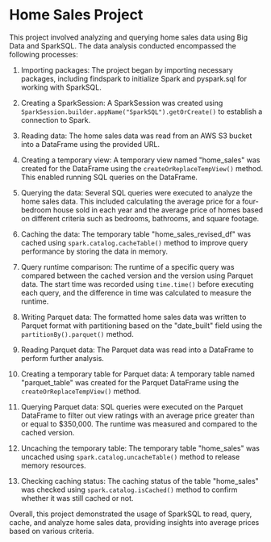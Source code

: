 # Home Sales Project

This project involved analyzing and querying home sales data using Big Data and SparkSQL. The data analysis conducted encompassed the following processes:

1. Importing packages: The project began by importing necessary packages, including findspark to initialize Spark and pyspark.sql for working with SparkSQL.

2. Creating a SparkSession: A SparkSession was created using `SparkSession.builder.appName("SparkSQL").getOrCreate()` to establish a connection to Spark.

3. Reading data: The home sales data was read from an AWS S3 bucket into a DataFrame using the provided URL.

4. Creating a temporary view: A temporary view named "home_sales" was created for the DataFrame using the `createOrReplaceTempView()` method. This enabled running SQL queries on the DataFrame.

5. Querying the data: Several SQL queries were executed to analyze the home sales data. This included calculating the average price for a four-bedroom house sold in each year and the average price of homes based on different criteria such as bedrooms, bathrooms, and square footage.

6. Caching the data: The temporary table "home_sales_revised_df" was cached using `spark.catalog.cacheTable()` method to improve query performance by storing the data in memory.

7. Query runtime comparison: The runtime of a specific query was compared between the cached version and the version using Parquet data. The start time was recorded using `time.time()` before executing each query, and the difference in time was calculated to measure the runtime.

8. Writing Parquet data: The formatted home sales data was written to Parquet format with partitioning based on the "date_built" field using the `partitionBy().parquet()` method.

9. Reading Parquet data: The Parquet data was read into a DataFrame to perform further analysis.

10. Creating a temporary table for Parquet data: A temporary table named "parquet_table" was created for the Parquet DataFrame using the `createOrReplaceTempView()` method.

11. Querying Parquet data: SQL queries were executed on the Parquet DataFrame to filter out view ratings with an average price greater than or equal to $350,000. The runtime was measured and compared to the cached version.

12. Uncaching the temporary table: The temporary table "home_sales" was uncached using `spark.catalog.uncacheTable()` method to release memory resources.

13. Checking caching status: The caching status of the table "home_sales" was checked using `spark.catalog.isCached()` method to confirm whether it was still cached or not.

Overall, this project demonstrated the usage of SparkSQL to read, query, cache, and analyze home sales data, providing insights into average prices based on various criteria.
